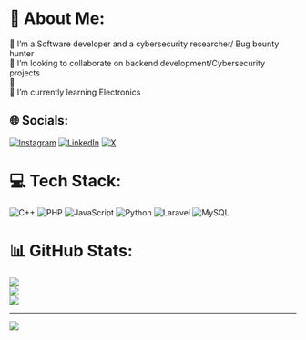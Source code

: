 # 💫 About Me:
🔭 I’m a Software developer and a cybersecurity researcher/ Bug bounty hunter<br>👯 I’m looking to collaborate on backend development/Cybersecurity projects<br>🤝<br>🌱 I’m currently learning Electronics<br>


## 🌐 Socials:
[![Instagram](https://img.shields.io/badge/Instagram-%23E4405F.svg?logo=Instagram&logoColor=white)](https://instagram.com/zalparus_tech) [![LinkedIn](https://img.shields.io/badge/LinkedIn-%230077B5.svg?logo=linkedin&logoColor=white)](https://linkedin.com/in/https://www.linkedin.com/in/david-opara-133a6820b/) [![X](https://img.shields.io/badge/X-black.svg?logo=X&logoColor=white)](https://x.com/daveed_wux) 

# 💻 Tech Stack:
![C++](https://img.shields.io/badge/c++-%2300599C.svg?style=for-the-badge&logo=c%2B%2B&logoColor=white) ![PHP](https://img.shields.io/badge/php-%23777BB4.svg?style=for-the-badge&logo=php&logoColor=white) ![JavaScript](https://img.shields.io/badge/javascript-%23323330.svg?style=for-the-badge&logo=javascript&logoColor=%23F7DF1E) ![Python](https://img.shields.io/badge/python-3670A0?style=for-the-badge&logo=python&logoColor=ffdd54) ![Laravel](https://img.shields.io/badge/laravel-%23FF2D20.svg?style=for-the-badge&logo=laravel&logoColor=white) ![MySQL](https://img.shields.io/badge/mysql-%2300000f.svg?style=for-the-badge&logo=mysql&logoColor=white)
# 📊 GitHub Stats:
![](https://github-readme-stats.vercel.app/api?username=Dave-zalp&theme=dark&hide_border=false&include_all_commits=false&count_private=false)<br/>
![](https://github-readme-streak-stats.herokuapp.com/?user=Dave-zalp&theme=dark&hide_border=false)<br/>
![](https://github-readme-stats.vercel.app/api/top-langs/?username=Dave-zalp&theme=dark&hide_border=false&include_all_commits=false&count_private=false&layout=compact)

---
[![](https://visitcount.itsvg.in/api?id=Dave-zalp&icon=0&color=0)](https://visitcount.itsvg.in)

<!-- Proudly created with GPRM ( https://gprm.itsvg.in ) -->
